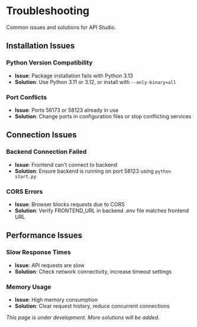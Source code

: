 # Troubleshooting

Common issues and solutions for API Studio.

## Installation Issues

### Python Version Compatibility
- **Issue**: Package installation fails with Python 3.13
- **Solution**: Use Python 3.11 or 3.12, or install with `--only-binary=all`

### Port Conflicts
- **Issue**: Ports 56173 or 58123 already in use
- **Solution**: Change ports in configuration files or stop conflicting services

## Connection Issues

### Backend Connection Failed
- **Issue**: Frontend can't connect to backend
- **Solution**: Ensure backend is running on port 58123 using `python start.py`

### CORS Errors
- **Issue**: Browser blocks requests due to CORS
- **Solution**: Verify FRONTEND_URL in backend .env file matches frontend URL

## Performance Issues

### Slow Response Times
- **Issue**: API requests are slow
- **Solution**: Check network connectivity, increase timeout settings

### Memory Usage
- **Issue**: High memory consumption
- **Solution**: Clear request history, reduce concurrent connections

*This page is under development. More solutions will be added.*